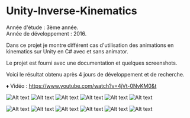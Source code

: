 # Unity-Inverse-Kinematics

Année d'étude : 3ème année.</br>
Année de développement : 2016.

Dans ce projet je montre différent cas d'utilisation des animations en kinematics sur Unity en C# avec et sans animator.

Le projet est fourni avec une documentation et quelques screenshots.

Voici le résultat obtenu après 4 jours de développement et de recherche.

♦ Vidéo : https://www.youtube.com/watch?v=4jVt-0NvKM0&t

![Alt text](http://i.imgur.com/UWMT8p7.png "Avec l'IK des pieds.")
![Alt text](http://i.imgur.com/aJoDxb0.png "Avec l'IK des mains.")
![Alt text](http://i.imgur.com/iCMJiyJ.png "Avec l'IK du regard.")
![Alt text](http://i.imgur.com/MSarcEX.png "Avec l'IK 3D sans animator.")
![Alt text](http://i.imgur.com/5srrbgt.png "Avec un IK 2D par algorithme de Cyclic Cordinate Descent.")
![Alt text](http://i.imgur.com/HioDfP1.png "Avec un IK 2D par algorithme d'Analytic Two-Bone.")

![Alt text](http://i.imgur.com/fLLLK1s.png "Sans l'IK des pieds.")
![Alt text](http://i.imgur.com/HTKN7Qj.png "Sans l'IK des mains.")
![Alt text](http://i.imgur.com/5MDAEVm.png "Sans l'IK du regard.")
![Alt text](http://i.imgur.com/wDshHHD.png "Sans l'IK 3D sans animator.")
![Alt text](http://i.imgur.com/Kd4FbmU.png "Avec un IK 2D de Cyclic Cordinate Descent.")
![Alt text](http://i.imgur.com/DmZbJbz.png "Avec un IK 2D d'Analytic Two-Bone.")

